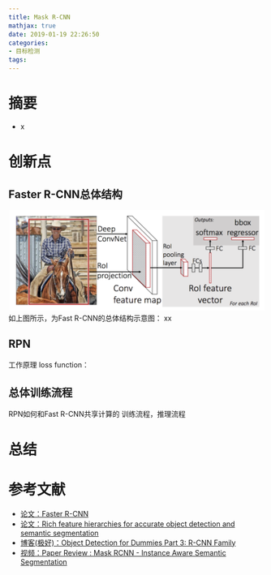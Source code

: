 ```yaml
---
title: Mask R-CNN
mathjax: true
date: 2019-01-19 22:26:50
categories: 
- 目标检测
tags:
---
```


# 摘要

- x

<!-- more -->

# 创新点
## Faster R-CNN总体结构

<img src="/images/Fast R-CNN/1.png"  width = "600" height = "200"/>
如上图所示，为Fast R-CNN的总体结构示意图：
xx

## RPN

工作原理
loss function：

## 总体训练流程
RPN如何和Fast R-CNN共享计算的
训练流程，推理流程




# 总结


# 参考文献
- [论文：Faster R-CNN](http://openaccess.thecvf.com/content_iccv_2015/papers/Girshick_Fast_R-CNN_ICCV_2015_paper.pdf)
- [论文：Rich feature hierarchies for accurate object detection and semantic segmentation](https://arxiv.org/pdf/1311.2524v3.pdf)
- [博客(极好)：Object Detection for Dummies Part 3: R-CNN Family](https://lilianweng.github.io/lil-log/2017/12/31/object-recognition-for-dummies-part-3.html#fast-r-cnn)
- [视频：Paper Review : Mask RCNN - Instance Aware Semantic Segmentation](https://www.youtube.com/playlist?list=PLkRkKTC6HZMxZrxnHUDYSLiPZxiUUFD2C)
 


